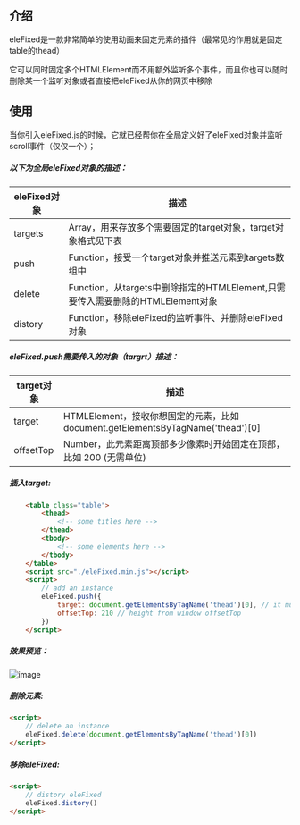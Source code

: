 ## 介绍

eleFixed是一款非常简单的使用动画来固定元素的插件（最常见的作用就是固定table的thead）

它可以同时固定多个HTMLElement而不用额外监听多个事件，而且你也可以随时删除某一个监听对象或者直接把eleFixed从你的网页中移除

## 使用

当你引入eleFixed.js的时候，它就已经帮你在全局定义好了eleFixed对象并监听scroll事件（仅仅一个）；


##### 以下为全局eleFixed对象的描述：
eleFixed对象 | 描述
--- |---
targets | Array，用来存放多个需要固定的target对象，target对象格式见下表
push | Function，接受一个target对象并推送元素到targets数组中
delete | Function，从targets中删除指定的HTMLElement,只需要传入需要删除的HTMLElement对象
distory | Function，移除eleFixed的监听事件、并删除eleFixed对象




##### eleFixed.push需要传入的对象（targrt）描述：

target对象 | 描述
--- |---
target | HTMLElement，接收你想固定的元素，比如 document.getElementsByTagName('thead')[0]
offsetTop | Number，此元素距离顶部多少像素时开始固定在顶部， 比如 200 (无需单位)


##### 插入target:

```html
    <table class="table">
        <thead>
            <!-- some titles here -->
        </thead>
        <tbody>
            <!-- some elements here -->
        </tbody>
    </table>
    <script src="./eleFixed.min.js"></script>
    <script>
        // add an instance
        eleFixed.push({
            target: document.getElementsByTagName('thead')[0], // it must be a HTMLElement
            offsetTop: 210 // height from window offsetTop
        })
    </script>
```

##### 效果预览：
![image](https://raw.githubusercontent.com/KenyeeC/eleFixed/master/demo.gif)
 
##### 删除元素:
```html
<script>
    // delete an instance
    eleFixed.delete(document.getElementsByTagName('thead')[0])
</script>
```

##### 移除eleFixed:
```html
<script>
    // distory eleFixed
    eleFixed.distory()
</script>
```
